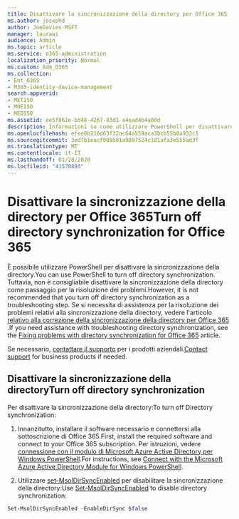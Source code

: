 ```yaml
---
title: Disattivare la sincronizzazione della directory per Office 365
ms.author: josephd
author: JoeDavies-MSFT
manager: laurawi
audience: Admin
ms.topic: article
ms.service: o365-administration
localization_priority: Normal
ms.custom: Adm_O365
ms.collection:
- Ent_O365
- M365-identity-device-management
search.appverid:
- MET150
- MOE150
- MED150
ms.assetid: ee5f861e-bd48-4267-83d1-a4ead4b4a00d
description: Informazioni su come utilizzare PowerShell per disattivare la sincronizzazione della directory per Office 365
ms.openlocfilehash: efee8b216d63f32ac64a559aca3bcb55b0a933c1
ms.sourcegitcommit: 3ed7b1eacf009581a9897524c181afa3e555ad3f
ms.translationtype: MT
ms.contentlocale: it-IT
ms.lasthandoff: 01/28/2020
ms.locfileid: "41570893"
---
```

# <a name="turn-off-directory-synchronization-for-office-365"></a><span data-ttu-id="b69f1-103">Disattivare la sincronizzazione della directory per Office 365</span><span class="sxs-lookup"><span data-stu-id="b69f1-103">Turn off directory synchronization for Office 365</span></span>
<span data-ttu-id="b69f1-104">È possibile utilizzare PowerShell per disattivare la sincronizzazione della directory.</span><span class="sxs-lookup"><span data-stu-id="b69f1-104">You can use PowerShell to turn off directory synchronization.</span></span> <span data-ttu-id="b69f1-105">Tuttavia, non è consigliabile disattivare la sincronizzazione della directory come passaggio per la risoluzione dei problemi.</span><span class="sxs-lookup"><span data-stu-id="b69f1-105">However, it is not recommended that you turn off directory synchronization as a troubleshooting step.</span></span> <span data-ttu-id="b69f1-106">Se si necessita di assistenza per la risoluzione dei problemi relativi alla sincronizzazione della directory, vedere l'articolo [relativo alla correzione della sincronizzazione della directory per Office 365](fix-problems-with-directory-synchronization.md) .</span><span class="sxs-lookup"><span data-stu-id="b69f1-106">If you need assistance with troubleshooting directory synchronization, see the [Fixing problems with directory synchronization for Office 365](fix-problems-with-directory-synchronization.md) article.</span></span> 
  
<span data-ttu-id="b69f1-107">Se necessario, [contattare il supporto](https://support.office.com/article/32a17ca7-6fa0-4870-8a8d-e25ba4ccfd4b) per i prodotti aziendali.</span><span class="sxs-lookup"><span data-stu-id="b69f1-107">[Contact support](https://support.office.com/article/32a17ca7-6fa0-4870-8a8d-e25ba4ccfd4b) for business products if needed.</span></span>
  
## <a name="turn-off-directory-synchronization"></a><span data-ttu-id="b69f1-108">Disattivare la sincronizzazione della directory</span><span class="sxs-lookup"><span data-stu-id="b69f1-108">Turn off directory synchronization</span></span>  
<span data-ttu-id="b69f1-109">Per disattivare la sincronizzazione della directory:</span><span class="sxs-lookup"><span data-stu-id="b69f1-109">To turn off Directory synchronization:</span></span>
  
1. <span data-ttu-id="b69f1-110">Innanzitutto, installare il software necessario e connettersi alla sottoscrizione di Office 365.</span><span class="sxs-lookup"><span data-stu-id="b69f1-110">First, install the required software and connect to your Office 365 subscription.</span></span> <span data-ttu-id="b69f1-111">Per istruzioni, vedere [connessione con il modulo di Microsoft Azure Active Directory per Windows PowerShell](https://docs.microsoft.com/office365/enterprise/powershell/connect-to-office-365-powershell#connect-with-the-microsoft-azure-active-directory-module-for-windows-powershell).</span><span class="sxs-lookup"><span data-stu-id="b69f1-111">For instructions, see [Connect with the Microsoft Azure Active Directory Module for Windows PowerShell](https://docs.microsoft.com/office365/enterprise/powershell/connect-to-office-365-powershell#connect-with-the-microsoft-azure-active-directory-module-for-windows-powershell).</span></span>
    
2. <span data-ttu-id="b69f1-112">Utilizzare [set-MsolDirSyncEnabled](https://go.microsoft.com/fwlink/p/?LinkId=821939) per disabilitare la sincronizzazione della directory:</span><span class="sxs-lookup"><span data-stu-id="b69f1-112">Use [Set-MsolDirSyncEnabled](https://go.microsoft.com/fwlink/p/?LinkId=821939) to disable directory synchronization:</span></span> 
    
  ```powershell
  Set-MsolDirSyncEnabled -EnableDirSync $false
  ```
